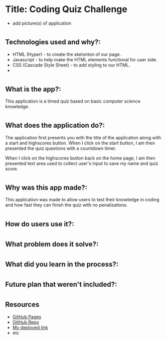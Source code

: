 # Title: Coding Quiz Challenge
* add picture(s) of application
#
## Technologies used and why?:
* HTML (Hyper) - to create the skelonton of our page.
* Javascript - to help make the HTML elements functional for user side.
* CSS (Cascade Style Sheet) - to add styling to our HTML.
* 
# 
## What is the app?:
This application is a timed quiz based on basic computer science knowledge.
#
## What does the application do?:
The application first presents you with the title of the application along with a start and highscores button. When I click on the start button, I am then presented the quiz questions with a countdown timer. 

When I click on the highscores button back on the home page, I am then presented text area used to collect user's input to save my name and quiz score.
#
## Why was this app made?:
This application was made to allow users to test their knowledge in coding and how fast they can finish the quiz with no penalizations. 
#
## How do users use it?:
#
## What problem does it solve?:
#
## What did you learn in the process?:
#
## Future plan that weren't included?:
#
## Resources
* [GitHub Pages]()
* [GitHub Repo]()
* [My deployed link]()
* etc